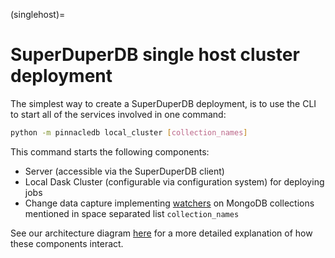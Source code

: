 (singlehost)=
# SuperDuperDB single host cluster deployment

The simplest way to create a SuperDuperDB deployment, is to use the CLI 
to start all of the services involved in one command:

```bash
python -m pinnacledb local_cluster [collection_names] 
```

This command starts the following components:

- Server (accessible via the SuperDuperDB client)
- Local Dask Cluster (configurable via configuration system) for deploying jobs
- Change data capture implementing [watchers](watchers) on MongoDB collections mentioned in space separated list `collection_names`

See our architecture diagram [here](architecture) for a more detailed explanation of how 
these components interact.
